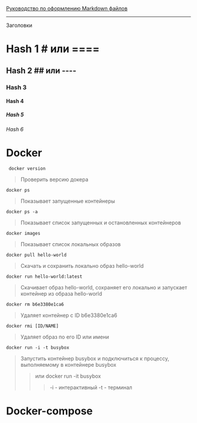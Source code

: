 [Руководство по оформлению Markdown файлов](https://gist.github.com/Jekins/2bf2d0638163f1294637 "Официальный FAQ")

-----------

Заголовки
# Hash 1 # или ====
## Hash 2 ## или ----
### Hash 3 
#### Hash 4
##### Hash 5
###### Hash 6

Docker
=======
     docker version
> Проверить версию докера

    docker ps
> Показывает запущенные контейнеры

    docker ps -a
> Показывает список запущенных и остановленных контейнеров

    docker images
> Показывает список локальных образов

    docker pull hello-world
> Скачать и сохранить локально образ hello-world

    docker run hello-world:latest
> Скачивает образ hello-world, сохраняет его локально и запускает контейнер из образа hello-world

    docker rm b6e3380e1ca6
> Удаляет контейнер с ID b6e3380e1ca6

    docker rmi [ID/NAME]
> Удаляет образ по его ID или имени

    docker run -i -t busybox
> Запустить контейнер busybox и подключиться к процессу, выполняемому в контейнере busybox 
>> или docker run -it busybox
>>> -i - интерактивный
>>> -t - терминал


Docker-compose
=============